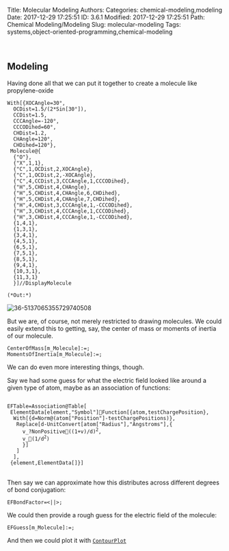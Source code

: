 Title: Molecular Modeling
Authors: 
Categories: chemical-modeling,modeling
Date: 2017-12-29 17:25:51
ID: 3.6.1
Modified: 2017-12-29 17:25:51
Path: Chemical Modeling/Modeling
Slug: molecular-modeling
Tags: systems,object-oriented-programming,chemical-modeling

<a id="modeling" style="width:0;height:0;margin:0;padding:0;">&zwnj;</a>

## Modeling

Having done all that we can put it together to create a molecule like propylene-oxide

	With[{XOCAngle=30°,
	  OCDist=1.5/(2*Sin[30°]),
	  CCDist=1.5,
	  CCCAngle=-120°,
	  CCCODihed=60°,
	  CHDist=1.2,
	  CHAngle=120°,
	  CHDihed=120°},
	 Molecule@{
	  {"O"},
	  {"X",1,1},
	  {"C",1,OCDist,2,XOCAngle},
	  {"C",1,OCDist,2,-XOCAngle},
	  {"C",4,CCDist,3,CCCAngle,1,CCCODihed},
	  {"H",5,CHDist,4,CHAngle},
	  {"H",5,CHDist,4,CHAngle,6,CHDihed},
	  {"H",5,CHDist,4,CHAngle,7,CHDihed},
	  {"H",4,CHDist,3,CCCAngle,1,-CCCODihed},
	  {"H",3,CHDist,4,CCCAngle,1,CCCODihed},
	  {"H",3,CHDist,4,CCCAngle,1,-CCCODihed},
	  {1,4,1},
	  {1,3,1},
	  {3,4,1},
	  {4,5,1},
	  {6,5,1},
	  {7,5,1},
	  {8,5,1},
	  {9,4,1},
	  {10,3,1},
	  {11,3,1}
	  }]//DisplayMolecule

	(*Out:*)
	
![36-5137065355729740508]({filename}/img/36-5137065355729740508.png)

But we are, of course, not merely restricted to drawing molecules. We could easily extend this to getting, say, the center of mass or moments of inertia of our molecule.

	CenterOfMass[m_Molecule]:=;
	MomentsOfInertia[m_Molecule]:=;

We can do even more interesting things, though.

Say we had some guess for what the electric field looked like around a given type of atom, maybe as an association of functions:

<pre >
<code>
EFTable=Association@Table[
 ElementData[element,"Symbol"]Function[{atom,testChargePosition},
  With[{d=Norm@(atom["Position"]-testChargePositions)},
   Replace[d-UnitConvert[atom["Radius"],"Angstroms"],{
     v_?NonPositive((1+v)/d)<sup>2</sup>,
     v_(1/d<sup>2</sup>)
     }]
   ]
  ],
 {element,ElementData[]}]
</code>
</pre>

Then say we can approximate how this distributes across different degrees of bond conjugation:

	EFBondFactor=<||>;

We could then provide a rough guess for the electric field of the molecule:

	EFGuess[m_Molecule]:=;

And then we could plot it with  [```ContourPlot```](https://reference.wolfram.com/language/ref/ContourPlot.html)
